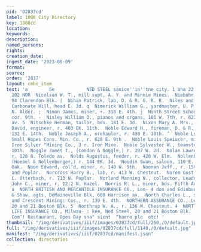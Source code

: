 ```yaml
---
pid: '02837cd'
label: 1888 City Directory
key: 1888cd
location: 
keywords: 
description: 
named_persons: 
rights: 
creation_date: 
ingest_date: '2023-08-09'
format: 
source: 
order: '2837'
layout: cmhc_item
text: 'a        Se            NED STEEL sanice''in''tne city. 1 ana 22 Boston ELOGK  NIC
  202 NOR  Nicolson W. T., mill supt, A. Y. and Minnie Mines.  Niebuhr Fred G., r.
  94 Clarendon Blk. |  Nihan Patrick, lab, D. & R. G. R. R.  Niles and Augusta ‘Mines,
  Carbonate Hill, head E. 3d. q  Nimerick William G., yardmaster, U. P. Ry., r. 1016
  N. Alder. ;  Nimon James, miner, +. 318 E. 4th. j  Ninth Street School, Poplar,
  cor. 9th. -  Nisley William O., pianos and organs, 101 W. 7th, r. 621 Har- ¥ rison
  av. 5  Nitschke Herman, tailor, bds. 141 E. 3d.  Nixon Mary A. Mrs., r. 215 E. 5th.  Noble
  David, engineer, r. 403 EK. 11th.  Noble Edward H., fireman, D. & R. G. R. R., r.
  132 E. 14th.  Noble Joseph A., orehauler, r. 430 E. 10th. ‘  Noble Louis, engineer,
  Small Hopes Cons. Min. Co., r. 628 E. 9th .  Noble Louis Speiucer, mining engineer,
  Iron Silver "Mining Co., 3 r. Iron Mine.  Noble Sylvester W., teamster, r. 430 E.
  10th.  Noggle James T., (Condon & Noggle,) r. 207 W. 2d.  Nolan Lawrence, miner,
  r. 128 8. Toledo av.  Nolds Augustus, feeder, r. 420 W. Elm.  Nollenberger Ed.,
  (Hoebel & Nollenberger,) r. 144 EK. 3d.  Noodin Swan, saloon, 110 E. 3d, r. 128
  Oak.  Noon Edward, col’d, miner, r. 140 W. 9th.  Noonan Jeff., r. 15th, bet. Harrison
  and Poplar.  Norcross Harry B., lab, r. 413 W. Chestnut.  Norem Gust., driver, Ww.
  L. Otterbach, r. 713 N. Poplar.  Norland Manning N., collector, Leadville Gas Co.  Norris
  John C., miner, r, 12:2 N. Hazel.  Norris R. L., miner, bds. Fifth Avenue Hotel.
  a  NORTH BRITISH AND MERCANTILE INSURANCE CO., Lon- 4 don and Edinburgh, Stickley
  & Shaw, agts, DeMaineville Blk, 600 Harrison av.  North Charles L., supt, Catalpa
  and Crescent Mining: Cos., r. 139 E. 4th.  NORTHERN ASSURANCE CO., London, Ned Steel,
  20 and 21 Boston Blk. 5  Northrup W. A., r. 136 W. Chestnut. 4  NORT ESTERN MUTUAL
  LIFE INSURANCE CO., Milwau- : kee, Ned Steel, 20 and 21 Boston Blk.  Hayhurst’s
  Com’! Restaurant, Opes Day sna" sient  “haere ple  otc! '
thumbnail: "/img/derivatives/iiif/images/02837cd/full/250,/0/default.jpg"
full: "/img/derivatives/iiif/images/02837cd/full/1140,/0/default.jpg"
manifest: "/img/derivatives/iiif/02837cd/manifest.json"
collection: directories
---
```

